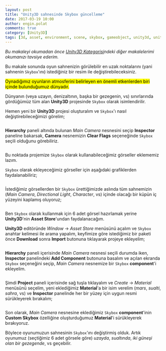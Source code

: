 ```yaml
---
layout: post
title: "Unity3D sahnesinde Skybox güncelleme"
date: 2017-03-19 10:00
author: engin.polat
comments: true
category: [Unity3D]
tags: [3d, asset, environment, scene, skybox, gameobject, unity3d, unityengine, hierarchy, camera, clearflags, component]
---
```

*Bu makaleyi okumadan önce <a href="/kategori/unity3d/" target="_blank" rel="noopener">Unity3D Kategorisi</a>ndeki diğer makalelerimi okumanızı tavsiye ederim.*

Bu makale sonunda oyun sahnenizin görülebilir en uzak noktalarını (yani sahnenin <code>Skybox</code>'ını) istediğiniz bir resim ile değiştirebileceksiniz.

<mark>Oynadığımız oyunların atmosferini belirleyen en önemli etkenlerden biri içinde bulunduğumuz dünyadır.</mark>

Dünyanın (veya uzayın, denizaltının, başka bir gezegenin, vs) sınırlarında gördüğümüz tüm alan **Unity3D** projesinde <code>Skybox</code> olarak isimlendirilir.

Hemen yeni bir **Unity3D** projesi oluşturalım ve <code>Skybox</code>'ı nasıl değiştirebileceğimizi görelim;

<img class="lazy img-responsive" data-src="/assets/uploads/2017/03/skybox-0.png" />

**Hierarchy** paneli altında bulunan *Main Camera* nesnesini seçip **Inspector** paneline bakarsak, **Camera** nesnemizin **Clear Flags** seçeneğinde <code>Skybox</code> seçili olduğunu görebiliriz.

<img class="lazy img-responsive" data-src="/assets/uploads/2017/03/skybox-1.jpg" />

Bu noktada projemize <code>Skybox</code> olarak kullanabileceğimiz görseller eklememiz lazım.

<code>Skybox</code> olarak ekleyeceğimiz görseller için aşağıdaki grafiklerden faydalanabiliriz;

<img class="lazy img-responsive" data-src="/assets/uploads/2017/03/skybox-2.png" />

İstediğimiz görsellerden bir <code>Skybox</code> ürettiğimizde aslında tüm sahnemizin (*Main Camera*, *Directional Light*, *Character*, vs) içinde olacağı bir küpün iç yüzeyini kaplamış oluyoruz;

<img class="lazy img-responsive" data-src="/assets/uploads/2017/03/skybox-3.png" />

Ben <code>Skybox</code> olarak kullanmak için 6 adet görsel hazırlamak yerine **Unity3D**'nin **Asset Store**'undan faydalanacağım.

**Unity3D** editöründe *Window* &rarr; *Asset Store* menüsünü açalım ve <code>Skybox</code> anahtar kelimesi ile arama yapalım, keyfimize göre istediğimiz bir paketi önce **Download** sonra **Import** butonuna tıklayarak projeye ekleyelim;

<img class="lazy img-responsive" data-src="/assets/uploads/2017/03/skybox-4.png" />

**Hierarchy** paneli içerisinde *Main Camera* nesnesi seçili durumda iken, **Inspector** panelindeki **Add Component** butonuna basalım ve açılan ekranda <code>Skybox</code> seçeneğini seçip, *Main Camera* nesnemize bir <code>Skybox</code> **component**'i ekleyelim.

<img class="lazy img-responsive" data-src="/assets/uploads/2017/03/skybox-5.jpg" />

Şimdi **Project** paneli içerisinde sağ tuşla tıklayalım ve *Create* &rarr; *Material* menüsünü seçelim, yeni eklediğimiz **Material**'a bir isim verelim (*mars*, *sualti*, *sahra*, vs) ve **Inspector** panelinde her bir yüzey için uygun resmi sürükleyerek bırakalım;

<img class="lazy img-responsive" data-src="/assets/uploads/2017/03/skybox-6.png" />

Son olarak, *Main Camera* nesnesine eklediğimiz <code>Skybox</code> **component**'inin **Custom Skybox** özelliğine oluşturduğumuz **Material**'i sürükleyerek bırakıyoruz.

Böylece oyunumuzun sahnesinin <code>Skybox</code>'ını değiştirmiş olduk. Artık oyunumuz (seçtiğimiz 6 adet görsele göre) *uzayda*, *sualtında*, *iki güneşi olan bir gezegende*, vs geçebilir.